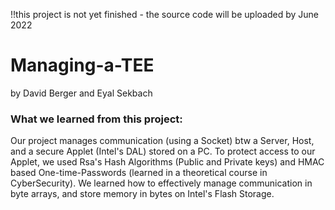 !!this project is not yet finished - the source code will be uploaded by June 2022

# Managing-a-TEE
 by David Berger and Eyal Sekbach

### What we learned from this project:
Our project manages communication (using a Socket) btw a Server, Host, and a secure Applet (Intel's DAL) stored on a PC. To protect access to our Applet, we used Rsa's Hash Algorithms (Public and Private keys) and HMAC based One-time-Passwords (learned in a theoretical course in CyberSecurity). We learned how to effectively manage communication in byte arrays, and store memory in bytes on Intel's Flash Storage.


